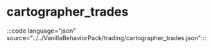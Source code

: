 # cartographer_trades

:::code language="json" source="../../VanillaBehaviorPack/trading/cartographer_trades.json":::